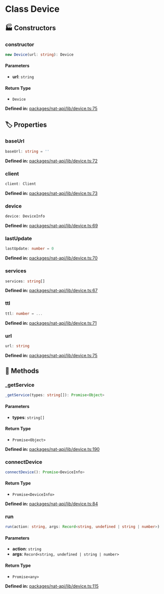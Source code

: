 # Class Device

## 🏭 Constructors

### constructor

```ts
new Device(url: string): Device
```
#### Parameters

- **url**: `string`
#### Return Type

- `Device`

<p style="font-size: 14px; color: var(--vp-c-text-2)">
<strong>Defined in:</strong> <a href="https://github.com/voxelum/minecraft-launcher-core-node/blob/master/packages/nat-api/lib/device.ts#L75" target="_blank" rel="noreferrer">packages/nat-api/lib/device.ts:75</a>
</p>


## 🏷️ Properties

### baseUrl <Badge type="danger" text="private" />

```ts
baseUrl: string = ''
```
<p style="font-size: 14px; color: var(--vp-c-text-2)">
<strong>Defined in:</strong> <a href="https://github.com/voxelum/minecraft-launcher-core-node/blob/master/packages/nat-api/lib/device.ts#L72" target="_blank" rel="noreferrer">packages/nat-api/lib/device.ts:72</a>
</p>


### client <Badge type="danger" text="private" />

```ts
client: Client
```
<p style="font-size: 14px; color: var(--vp-c-text-2)">
<strong>Defined in:</strong> <a href="https://github.com/voxelum/minecraft-launcher-core-node/blob/master/packages/nat-api/lib/device.ts#L73" target="_blank" rel="noreferrer">packages/nat-api/lib/device.ts:73</a>
</p>


### device <Badge type="danger" text="private" /> <Badge type="info" text="optional" />

```ts
device: DeviceInfo
```
<p style="font-size: 14px; color: var(--vp-c-text-2)">
<strong>Defined in:</strong> <a href="https://github.com/voxelum/minecraft-launcher-core-node/blob/master/packages/nat-api/lib/device.ts#L69" target="_blank" rel="noreferrer">packages/nat-api/lib/device.ts:69</a>
</p>


### lastUpdate <Badge type="danger" text="private" />

```ts
lastUpdate: number = 0
```
<p style="font-size: 14px; color: var(--vp-c-text-2)">
<strong>Defined in:</strong> <a href="https://github.com/voxelum/minecraft-launcher-core-node/blob/master/packages/nat-api/lib/device.ts#L70" target="_blank" rel="noreferrer">packages/nat-api/lib/device.ts:70</a>
</p>


### services

```ts
services: string[]
```
<p style="font-size: 14px; color: var(--vp-c-text-2)">
<strong>Defined in:</strong> <a href="https://github.com/voxelum/minecraft-launcher-core-node/blob/master/packages/nat-api/lib/device.ts#L67" target="_blank" rel="noreferrer">packages/nat-api/lib/device.ts:67</a>
</p>


### ttl <Badge type="danger" text="private" />

```ts
ttl: number = ...
```
<p style="font-size: 14px; color: var(--vp-c-text-2)">
<strong>Defined in:</strong> <a href="https://github.com/voxelum/minecraft-launcher-core-node/blob/master/packages/nat-api/lib/device.ts#L71" target="_blank" rel="noreferrer">packages/nat-api/lib/device.ts:71</a>
</p>


### url <Badge type="tip" text="readonly" />

```ts
url: string
```
<p style="font-size: 14px; color: var(--vp-c-text-2)">
<strong>Defined in:</strong> <a href="https://github.com/voxelum/minecraft-launcher-core-node/blob/master/packages/nat-api/lib/device.ts#L75" target="_blank" rel="noreferrer">packages/nat-api/lib/device.ts:75</a>
</p>


## 🔧 Methods

### _getService <Badge type="danger" text="private" />

```ts
_getService(types: string[]): Promise<Object>
```
#### Parameters

- **types**: `string[]`
#### Return Type

- `Promise<Object>`

<p style="font-size: 14px; color: var(--vp-c-text-2)">
<strong>Defined in:</strong> <a href="https://github.com/voxelum/minecraft-launcher-core-node/blob/master/packages/nat-api/lib/device.ts#L190" target="_blank" rel="noreferrer">packages/nat-api/lib/device.ts:190</a>
</p>


### connectDevice

```ts
connectDevice(): Promise<DeviceInfo>
```
#### Return Type

- `Promise<DeviceInfo>`

<p style="font-size: 14px; color: var(--vp-c-text-2)">
<strong>Defined in:</strong> <a href="https://github.com/voxelum/minecraft-launcher-core-node/blob/master/packages/nat-api/lib/device.ts#L84" target="_blank" rel="noreferrer">packages/nat-api/lib/device.ts:84</a>
</p>


### run

```ts
run(action: string, args: Record<string, undefined | string | number>): Promise<any>
```
#### Parameters

- **action**: `string`
- **args**: `Record<string, undefined | string | number>`
#### Return Type

- `Promise<any>`

<p style="font-size: 14px; color: var(--vp-c-text-2)">
<strong>Defined in:</strong> <a href="https://github.com/voxelum/minecraft-launcher-core-node/blob/master/packages/nat-api/lib/device.ts#L115" target="_blank" rel="noreferrer">packages/nat-api/lib/device.ts:115</a>
</p>



